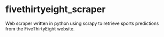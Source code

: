 # fivethirtyeight_scraper
Web scraper written in python using scrapy to retrieve sports predictions from the FiveThirtyEight website.
